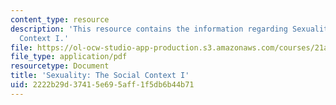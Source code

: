 ```yaml
---
content_type: resource
description: 'This resource contains the information regarding Sexuality: The Social
  Context I.'
file: https://ol-ocw-studio-app-production.s3.amazonaws.com/courses/21a-230j-the-contemporary-american-family-spring-2004/2222b29d37415e695aff1f5db6b44b71_MIT21A_230JS04_sexuality.pdf
file_type: application/pdf
resourcetype: Document
title: 'Sexuality: The Social Context I'
uid: 2222b29d-3741-5e69-5aff-1f5db6b44b71
---
```

